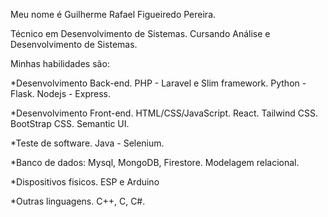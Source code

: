 Meu nome é Guilherme Rafael Figueiredo Pereira. 

Técnico em Desenvolvimento de Sistemas.
Cursando Análise e Desenvolvimento de Sistemas.

Minhas habilidades são:

*Desenvolvimento Back-end.
  PHP - Laravel e Slim framework.
  Python - Flask.
  Nodejs - Express.

*Desenvolvimento Front-end.
  HTML/CSS/JavaScript.
  React.
  Tailwind CSS.
  BootStrap CSS.
  Semantic UI.

*Teste de software.
  Java - Selenium.

*Banco de dados:
  Mysql, MongoDB, Firestore.
  Modelagem relacional.

*Dispositivos fisicos.
  ESP e Arduino

*Outras linguagens.
  C++, C, C#.




